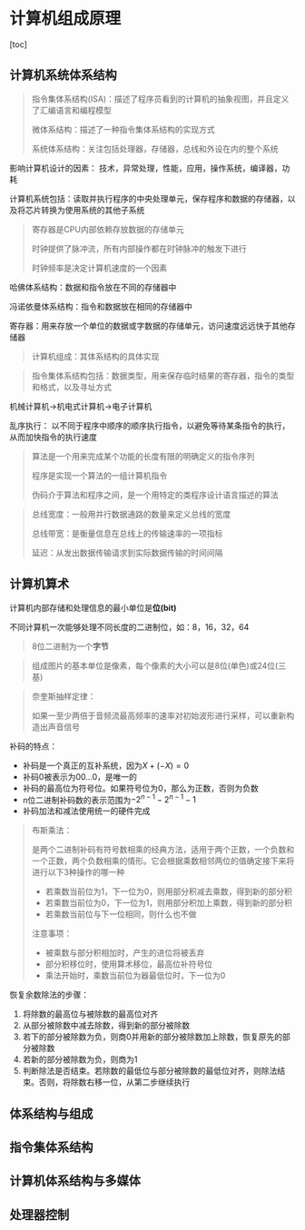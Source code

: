 # 计算机组成原理

[toc]

## 计算机系统体系结构

>指令集体系结构(ISA)：描述了程序员看到的计算机的抽象视图，并且定义了汇编语言和编程模型
>
>微体系结构：描述了一种指令集体系结构的实现方式
>
>系统体系结构：关注包括处理器，存储器，总线和外设在内的整个系统



影响计算机设计的因素： 技术，异常处理，性能，应用，操作系统，编译器，功耗



计算机系统包括：读取并执行程序的中央处理单元，保存程序和数据的存储器，以及将芯片转换为使用系统的其他子系统

> 寄存器是CPU内部依赖存放数据的存储单元
>
> 时钟提供了脉冲流，所有内部操作都在时钟脉冲的触发下进行
>
> 时钟频率是决定计算机速度的一个因素



哈佛体系结构：数据和指令放在不同的存储器中

冯诺依曼体系结构：指令和数据放在相同的存储器中



寄存器：用来存放一个单位的数据或字数据的存储单元，访问速度远远快于其他存储器

> 计算机组成：其体系结构的具体实现

> 指令集体系结构包括：数据类型，用来保存临时结果的寄存器，指令的类型和格式，以及寻址方式



机械计算机->机电式计算机->电子计算机



乱序执行： 以不同于程序中顺序的顺序执行指令，以避免等待某条指令的执行，从而加快指令的执行速度



>算法是一个用来完成某个功能的长度有限的明确定义的指令序列
>
>程序是实现一个算法的一组计算机指令
>
>伪码介于算法和程序之间，是一个用特定的类程序设计语言描述的算法



>总线宽度：一般用并行数据通路的数量来定义总线的宽度
>
>总线带宽：是衡量信息在总线上的传输速率的一项指标
>
>延迟：从发出数据传输请求到实际数据传输的时间间隔

## 计算机算术

计算机内部存储和处理信息的最小单位是**位(bit)**

不同计算机一次能够处理不同长度的二进制位，如：8，16，32，64

> 8位二进制为一个**字节**

> 组成图片的基本单位是像素，每个像素的大小可以是8位(单色)或24位(三基)

> 奈奎斯抽样定律：
>
> 如果一至少两倍于音频流最高频率的速率对初始波形进行采样，可以重新构造出声音信号



补码的特点：

+ 补码是一个真正的互补系统，因为$X+(-X)=0$
+ 补码0被表示为00...0，是唯一的
+ 补码的最高位为符号位。如果符号位为0，那么为正数，否则为负数
+ n位二进制补码数的表示范围为$-2^{n-1} - 2^{n-1}-1$
+ 补码加法和减法使用统一的硬件完成



> 布斯乘法：
>
> 是两个二进制补码有符号数相乘的经典方法，适用于两个正数，一个负数和一个正数，两个负数相乘的情形。它会根据乘数相邻两位的值确定接下来将进行以下3种操作的哪一种
>
> + 若乘数当前位为1，下一位为0，则用部分积减去乘数，得到新的部分积
> + 若乘数当前位为0，下一位为1，则用部分积加上乘数，得到新的部分积
> + 若乘数当前位与下一位相同，则什么也不做
>
> 注意事项：
>
> + 被乘数与部分积相加时，产生的进位将被丢弃
> + 部分积移位时，使用算术移位，最高位补符号位
> + 乘法开始时，乘数当前位为器最低位时，下一位为0



恢复余数除法的步骤：

1. 将除数的最高位与被除数的最高位对齐
2. 从部分被除数中减去除数，得到新的部分被除数
3. 若下的部分被除数为负，则商0并用新的部分被除数加上除数，恢复原先的部分被除数
4. 若新的部分被除数为负，则商为1
5. 判断除法是否结束。若除数的最低位与部分被除数的最低位对齐，则除法结束。否则，将除数右移一位，从第二步继续执行





## 体系结构与组成

## 指令集体系结构

## 计算机体系结构与多媒体

## 处理器控制

